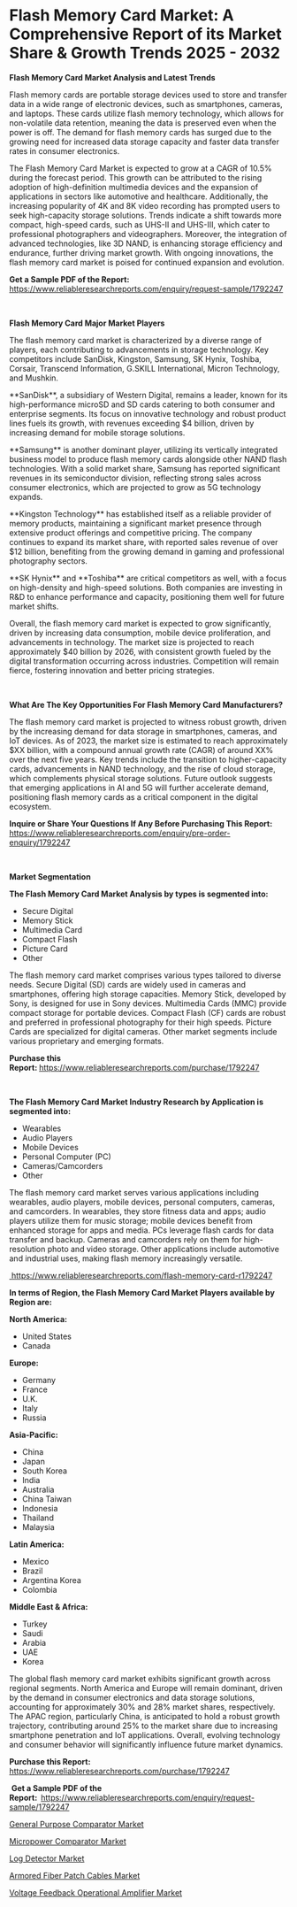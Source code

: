 <p><h1>Flash Memory Card Market: A Comprehensive Report of its Market Share & Growth Trends 2025 - 2032</h1></p><p><strong>Flash Memory Card Market Analysis and Latest Trends</strong></p>
<p><p>Flash memory cards are portable storage devices used to store and transfer data in a wide range of electronic devices, such as smartphones, cameras, and laptops. These cards utilize flash memory technology, which allows for non-volatile data retention, meaning the data is preserved even when the power is off. The demand for flash memory cards has surged due to the growing need for increased data storage capacity and faster data transfer rates in consumer electronics.</p><p>The Flash Memory Card Market is expected to grow at a CAGR of 10.5% during the forecast period. This growth can be attributed to the rising adoption of high-definition multimedia devices and the expansion of applications in sectors like automotive and healthcare. Additionally, the increasing popularity of 4K and 8K video recording has prompted users to seek high-capacity storage solutions. Trends indicate a shift towards more compact, high-speed cards, such as UHS-II and UHS-III, which cater to professional photographers and videographers. Moreover, the integration of advanced technologies, like 3D NAND, is enhancing storage efficiency and endurance, further driving market growth. With ongoing innovations, the flash memory card market is poised for continued expansion and evolution.</p></p>
<p><strong>Get a Sample PDF of the Report:&nbsp;</strong> <a href="https://www.reliableresearchreports.com/enquiry/request-sample/1792247?utm_campaign=10&utm_medium=2&utm_source=Github&utm_content=ia&utm_term=06042025&utm_id=flash-memory-card">https://www.reliableresearchreports.com/enquiry/request-sample/1792247</a></p>
<p>&nbsp;</p>
<p><strong>Flash Memory Card Major Market Players</strong></p>
<p><p>The flash memory card market is characterized by a diverse range of players, each contributing to advancements in storage technology. Key competitors include SanDisk, Kingston, Samsung, SK Hynix, Toshiba, Corsair, Transcend Information, G.SKILL International, Micron Technology, and Mushkin.</p><p>**SanDisk**, a subsidiary of Western Digital, remains a leader, known for its high-performance microSD and SD cards catering to both consumer and enterprise segments. Its focus on innovative technology and robust product lines fuels its growth, with revenues exceeding $4 billion, driven by increasing demand for mobile storage solutions.</p><p>**Samsung** is another dominant player, utilizing its vertically integrated business model to produce flash memory cards alongside other NAND flash technologies. With a solid market share, Samsung has reported significant revenues in its semiconductor division, reflecting strong sales across consumer electronics, which are projected to grow as 5G technology expands.</p><p>**Kingston Technology** has established itself as a reliable provider of memory products, maintaining a significant market presence through extensive product offerings and competitive pricing. The company continues to expand its market share, with reported sales revenue of over $12 billion, benefiting from the growing demand in gaming and professional photography sectors.</p><p>**SK Hynix** and **Toshiba** are critical competitors as well, with a focus on high-density and high-speed solutions. Both companies are investing in R&D to enhance performance and capacity, positioning them well for future market shifts.</p><p>Overall, the flash memory card market is expected to grow significantly, driven by increasing data consumption, mobile device proliferation, and advancements in technology. The market size is projected to reach approximately $40 billion by 2026, with consistent growth fueled by the digital transformation occurring across industries. Competition will remain fierce, fostering innovation and better pricing strategies.</p></p>
<p>&nbsp;</p>
<p><strong>What Are The Key Opportunities For Flash Memory Card Manufacturers?</strong></p>
<p><p>The flash memory card market is projected to witness robust growth, driven by the increasing demand for data storage in smartphones, cameras, and IoT devices. As of 2023, the market size is estimated to reach approximately $XX billion, with a compound annual growth rate (CAGR) of around XX% over the next five years. Key trends include the transition to higher-capacity cards, advancements in NAND technology, and the rise of cloud storage, which complements physical storage solutions. Future outlook suggests that emerging applications in AI and 5G will further accelerate demand, positioning flash memory cards as a critical component in the digital ecosystem.</p></p>
<p><strong>Inquire or Share Your Questions If Any Before Purchasing This Report:</strong> <a href="https://www.reliableresearchreports.com/enquiry/pre-order-enquiry/1792247?utm_campaign=10&utm_medium=2&utm_source=Github&utm_content=ia&utm_term=06042025&utm_id=flash-memory-card">https://www.reliableresearchreports.com/enquiry/pre-order-enquiry/1792247</a></p>
<p>&nbsp;</p>
<p><strong>Market Segmentation</strong></p>
<p><strong>The Flash Memory Card Market Analysis by types is segmented into:</strong></p>
<p><ul><li>Secure Digital</li><li>Memory Stick</li><li>Multimedia Card</li><li>Compact Flash</li><li>Picture Card</li><li>Other</li></ul></p>
<p><p>The flash memory card market comprises various types tailored to diverse needs. Secure Digital (SD) cards are widely used in cameras and smartphones, offering high storage capacities. Memory Stick, developed by Sony, is designed for use in Sony devices. Multimedia Cards (MMC) provide compact storage for portable devices. Compact Flash (CF) cards are robust and preferred in professional photography for their high speeds. Picture Cards are specialized for digital cameras. Other market segments include various proprietary and emerging formats.</p></p>
<p><strong>Purchase this Report:&nbsp;</strong><a href="https://www.reliableresearchreports.com/purchase/1792247?utm_campaign=10&utm_medium=2&utm_source=Github&utm_content=ia&utm_term=06042025&utm_id=flash-memory-card">https://www.reliableresearchreports.com/purchase/1792247</a></p>
<p>&nbsp;</p>
<p><strong>The Flash Memory Card Market Industry Research by Application is segmented into:</strong></p>
<p><ul><li>Wearables</li><li>Audio Players</li><li>Mobile Devices</li><li>Personal Computer (PC)</li><li>Cameras/Camcorders</li><li>Other</li></ul></p>
<p><p>The flash memory card market serves various applications including wearables, audio players, mobile devices, personal computers, cameras, and camcorders. In wearables, they store fitness data and apps; audio players utilize them for music storage; mobile devices benefit from enhanced storage for apps and media. PCs leverage flash cards for data transfer and backup. Cameras and camcorders rely on them for high-resolution photo and video storage. Other applications include automotive and industrial uses, making flash memory increasingly versatile.</p></p>
<p><a href="https://www.reliableresearchreports.com/flash-memory-card-r1792247?utm_campaign=10&utm_medium=2&utm_source=Github&utm_content=ia&utm_term=06042025&utm_id=flash-memory-card">&nbsp;https://www.reliableresearchreports.com/flash-memory-card-r1792247</a></p>
<p><strong>In terms of Region, the Flash Memory Card Market Players available by Region are:</strong></p>
<p>
    <p> <strong> North America: </strong>
        <ul>
            <li>United States</li>
            <li>Canada</li>
        </ul>
        </p> 
    <p> <strong> Europe: </strong>
        <ul>
            <li>Germany</li>
            <li>France</li>
            <li>U.K.</li>
            <li>Italy</li>
            <li>Russia</li>
        </ul>
        </p> 
    <p> <strong> Asia-Pacific: </strong>
        <ul>
            <li>China</li>
            <li>Japan</li>
            <li>South Korea</li>
            <li>India</li>
            <li>Australia</li>
            <li>China Taiwan</li>
            <li>Indonesia</li>
            <li>Thailand</li>
            <li>Malaysia</li>
        </ul>
        </p> 
    <p> <strong> Latin America: </strong>
        <ul>
            <li>Mexico</li>
            <li>Brazil</li>
            <li>Argentina Korea</li>
            <li>Colombia</li>
        </ul>
        </p> 
    <p> <strong> Middle East & Africa: </strong>
        <ul>
            <li>Turkey</li>
            <li>Saudi</li>
            <li>Arabia</li>
            <li>UAE</li>
            <li>Korea</li>
        </ul>
    </p>
    </p>
<p><p>The global flash memory card market exhibits significant growth across regional segments. North America and Europe will remain dominant, driven by the demand in consumer electronics and data storage solutions, accounting for approximately 30% and 28% market shares, respectively. The APAC region, particularly China, is anticipated to hold a robust growth trajectory, contributing around 25% to the market share due to increasing smartphone penetration and IoT applications. Overall, evolving technology and consumer behavior will significantly influence future market dynamics.</p></p>
<p><strong>Purchase this Report: </strong><a href="https://www.reliableresearchreports.com/purchase/1792247?utm_campaign=10&utm_medium=2&utm_source=Github&utm_content=ia&utm_term=06042025&utm_id=flash-memory-card">https://www.reliableresearchreports.com/purchase/1792247</a></p>
<p>&nbsp;<strong>Get a Sample PDF of the Report:&nbsp;&nbsp;</strong><a href="https://www.reliableresearchreports.com/enquiry/request-sample/1792247?utm_campaign=10&utm_medium=2&utm_source=Github&utm_content=ia&utm_term=06042025&utm_id=flash-memory-card">https://www.reliableresearchreports.com/enquiry/request-sample/1792247</a></p>
<p><strong></strong></p>
<p><p><a href="https://github.com/nagateyisu29/Market-Research-Report-List-1/blob/main/general-purpose-comparator-market.md?utm_campaign=10&utm_medium=2&utm_source=Github&utm_content=ia&utm_term=06042025&utm_id=flash-memory-card">General Purpose Comparator Market</a></p><p><a href="https://github.com/rokiahgrendy/Market-Research-Report-List-1/blob/main/micropower-comparator-market.md?utm_campaign=10&utm_medium=2&utm_source=Github&utm_content=ia&utm_term=06042025&utm_id=flash-memory-card">Micropower Comparator Market</a></p><p><a href="https://github.com/guzasbahsas/Market-Research-Report-List-1/blob/main/log-detector-market.md?utm_campaign=10&utm_medium=2&utm_source=Github&utm_content=ia&utm_term=06042025&utm_id=flash-memory-card">Log Detector Market</a></p><p><a href="https://github.com/kaniselway4c/Market-Research-Report-List-1/blob/main/armored-fiber-patch-cables-market.md?utm_campaign=10&utm_medium=2&utm_source=Github&utm_content=ia&utm_term=06042025&utm_id=flash-memory-card">Armored Fiber Patch Cables Market</a></p><p><a href="https://github.com/steegwajma22/Market-Research-Report-List-1/blob/main/voltage-feedback-operational-amplifier-market.md?utm_campaign=10&utm_medium=2&utm_source=Github&utm_content=ia&utm_term=06042025&utm_id=flash-memory-card">Voltage Feedback Operational Amplifier Market</a></p></p>